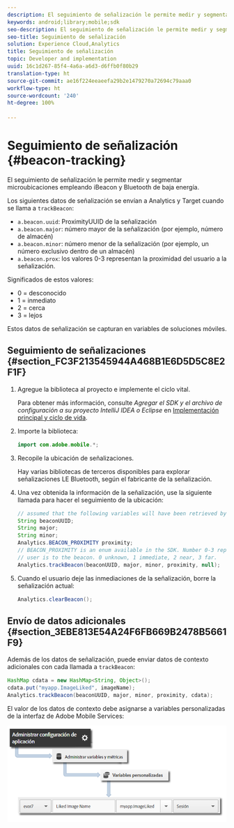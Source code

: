 ```yaml
---
description: El seguimiento de señalización le permite medir y segmentar microubicaciones empleando iBeacon y Bluetooth de baja energía.
keywords: android;library;mobile;sdk
seo-description: El seguimiento de señalización le permite medir y segmentar microubicaciones empleando iBeacon y Bluetooth de baja energía.
seo-title: Seguimiento de señalización
solution: Experience Cloud,Analytics
title: Seguimiento de señalización
topic: Developer and implementation
uuid: 16c1d267-85f4-4a6a-a6d3-d6ffb0f80b29
translation-type: ht
source-git-commit: ae16f224eeaeefa29b2e1479270a72694c79aaa0
workflow-type: ht
source-wordcount: '240'
ht-degree: 100%

---
```



# Seguimiento de señalización {#beacon-tracking}

El seguimiento de señalización le permite medir y segmentar microubicaciones empleando iBeacon y Bluetooth de baja energía.

Los siguientes datos de señalización se envían a Analytics y Target cuando se llama a `trackBeacon`:

* `a.beacon.uuid`: ProximityUUID de la señalización
* `a.beacon.major`: número mayor de la señalización (por ejemplo, número de almacén)
* `a.beacon.minor`: número menor de la señalización (por ejemplo, un número exclusivo dentro de un almacén)
* `a.beacon.prox`: los valores 0-3 representan la proximidad del usuario a la señalización.

Significados de estos valores:

* 0 = desconocido
* 1 = inmediato
* 2 = cerca
* 3 = lejos

Estos datos de señalización se capturan en variables de soluciones móviles.

## Seguimiento de señalizaciones {#section_FC3F213545944A468B1E6D5D5C8E2F1F}

1. Agregue la biblioteca al proyecto e implemente el ciclo vital.

   Para obtener más información, consulte *Agregar el SDK y el archivo de configuración a su proyecto IntelliJ IDEA o Eclipse* en [Implementación principal y ciclo de vida](/help/android/getting-started/dev-qs.md).

1. Importe la biblioteca:

   ```java
   import com.adobe.mobile.*;
   ```

1. Recopile la ubicación de señalizaciones.

   Hay varias bibliotecas de terceros disponibles para explorar señalizaciones LE Bluetooth, según el fabricante de la señalización.
1. Una vez obtenida la información de la señalización, use la siguiente llamada para hacer el seguimiento de la ubicación:

   ```java
   // assumed that the following variables will have been retrieved by the 3rd party beacon library 
   String beaconUUID; 
   String major; 
   String minor; 
   Analytics.BEACON_PROXIMITY proximity;  
   // BEACON_PROXIMITY is an enum available in the SDK. Number 0-3 representing how close the 
   // user is to the beacon. 0 unknown, 1 immediate, 2 near, 3 far.  
   Analytics.trackBeacon(beaconUUID, major, minor, proximity, null);
   ```

1. Cuando el usuario deje las inmediaciones de la señalización, borre la señalización actual:

   ```java
   Analytics.clearBeacon();
   ```

## Envío de datos adicionales {#section_3EBE813E54A24F6FB669B2478B5661F9}

Además de los datos de señalización, puede enviar datos de contexto adicionales con cada llamada a `trackBeacon`:

```java
HashMap cdata = new HashMap<String, Object>(); 
cdata.put("myapp.ImageLiked", imageName); 
Analytics.trackBeacon(beaconUUID, major, minor, proximity, cdata);
```

El valor de los datos de contexto debe asignarse a variables personalizadas de la interfaz de Adobe Mobile Services:

![](assets/map-variable-context-ltv.png)

